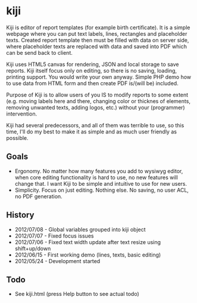 kiji
====
Kiji is editor of report templates (for example birth certificate). It is a
simple webpage where you can put text labels, lines, rectangles and 
placeholder texts. Created report template then must be filled with data on 
server side, where placeholder texts are replaced with data and saved into 
PDF which can be send back to client.

Kiji uses HTML5 canvas for rendering, JSON and local storage to save reports.
Kiji itself focus only on editing, so there is no saving, loading, printing 
support. You would write your own anyway. Simple PHP demo how to use data 
from HTML form and then create PDF is/(will be) included.

Purpose of Kiji is to allow users of you IS to modify reports to some extent 
(e.g. moving labels here and there, changing color or thicknes of elements, 
removing unwanted texts, adding logos, etc.) without your (programmer) 
intervention.

Kiji had several predecessors, and all of them was terrible to use, so this 
time, I'll do my best to make it as simple and as much user friendly as 
possible.

Goals
-----
- Ergonomy. No matter how many features you add to wysiwyg editor, when core
editing functionality is hard to use, no new features will change that. 
I want Kiji to be simple and intuitive to use for new users.
- Simplicity. Focus on just editing. Nothing else. No saving, no user ACL, no
PDF generation.

History
-------
- 2012/07/08 - Global variables grouped into kiji object
- 2012/07/07 - Fixed focus issues
- 2012/07/06 - Fixed text width update after text resize using shift+up/down
- 2012/06/15 - First working demo (lines, texts, basic editing)
- 2012/05/24 - Development started

Todo
----
- See kiji.html (press Help button to see actual todo)
